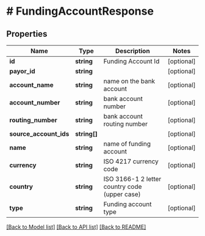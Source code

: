 # # FundingAccountResponse

## Properties

Name | Type | Description | Notes
------------ | ------------- | ------------- | -------------
**id** | **string** | Funding Account Id | [optional]
**payor_id** | **string** |  | [optional]
**account_name** | **string** | name on the bank account | [optional]
**account_number** | **string** | bank account number | [optional]
**routing_number** | **string** | bank account routing number | [optional]
**source_account_ids** | **string[]** |  | [optional]
**name** | **string** | name of funding account | [optional]
**currency** | **string** | ISO 4217 currency code | [optional]
**country** | **string** | ISO 3166-1 2 letter country code (upper case) | [optional]
**type** | **string** | Funding account type | [optional]

[[Back to Model list]](../../README.md#models) [[Back to API list]](../../README.md#endpoints) [[Back to README]](../../README.md)
